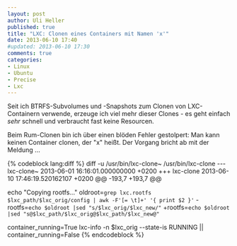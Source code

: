 ```yaml
---
layout: post
author: Uli Heller
published: true
title: "LXC: Clonen eines Containers mit Namen 'x'"
date: 2013-06-10 17:40
#updated: 2013-06-10 17:30
comments: true
categories: 
- Linux
- Ubuntu
- Precise
- Lxc
---
```


Seit ich BTRFS-Subvolumes und -Snapshots zum Clonen von
LXC-Containern verwende, erzeuge ich viel mehr dieser
Clones - es geht einfach *sehr* schnell und verbraucht
fast keine Resourcen.

Beim Rum-Clonen bin ich über einen blöden Fehler gestolpert:
Man kann keinen Container clonen, der "x" heißt. Der Vorgang
bricht ab mit der Meldung ...

<!-- more -->

{% codeblock lang:diff %}
diff -u /usr/bin/lxc-clone~ /usr/bin/lxc-clone
--- lxc-clone~	2013-06-01 16:16:01.000000000 +0200
+++ lxc-clone	2013-06-10 17:46:19.520162107 +0200
@@ -193,7 +193,7 @@
 
 echo "Copying rootfs..."
 oldroot=`grep lxc.rootfs $lxc_path/$lxc_orig/config | awk -F'[= \t]+' '{ print $2 }'`
-rootfs=`echo $oldroot |sed "s/$lxc_orig/$lxc_new/"`
+rootfs=`echo $oldroot |sed "s@$lxc_path/$lxc_orig@$lxc_path/$lxc_new@"`
 
 container_running=True
 lxc-info -n $lxc_orig --state-is RUNNING || container_running=False
{% endcodeblock %}
